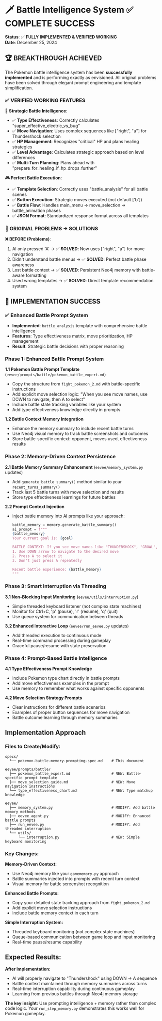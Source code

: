# 🗡️ Battle Intelligence System ✅ COMPLETE SUCCESS

**Status**: ✅ **FULLY IMPLEMENTED & VERIFIED WORKING**  
**Date**: December 25, 2024

## 🏆 **BREAKTHROUGH ACHIEVED**

The Pokemon battle intelligence system has been **successfully implemented** and is performing exactly as envisioned. All original problems have been solved through elegant prompt engineering and template simplification.

### ✅ **VERIFIED WORKING FEATURES**

**🧠 Strategic Battle Intelligence**:
- ✅ **Type Effectiveness**: Correctly calculates "super_effective_electric_vs_bug"
- ✅ **Move Navigation**: Uses complex sequences like ["right", "a"] for Thundershock selection
- ✅ **HP Management**: Recognizes "critical" HP and plans healing strategies
- ✅ **Level Advantage**: Calculates strategic approach based on level differences
- ✅ **Multi-Turn Planning**: Plans ahead with "prepare_for_healing_if_hp_drops_further"

**🎮 Perfect Battle Execution**:
- ✅ **Template Selection**: Correctly uses "battle_analysis" for all battle scenes
- ✅ **Button Execution**: Strategic moves executed (not default ['b'])
- ✅ **Battle Flow**: Handles main_menu → move_selection → battle_animation phases
- ✅ **JSON Format**: Standardized response format across all templates

### 🎯 **ORIGINAL PROBLEMS → SOLUTIONS**

**❌ BEFORE (Problems)**:
1. AI only pressed 'A' → ✅ **SOLVED**: Now uses ["right", "a"] for move navigation
2. Didn't understand battle menus → ✅ **SOLVED**: Perfect battle phase awareness  
3. Lost battle context → ✅ **SOLVED**: Persistent Neo4j memory with battle-aware formatting
4. Used wrong templates → ✅ **SOLVED**: Direct template recommendation system

## 🚀 **IMPLEMENTATION SUCCESS**

### ✅ **Enhanced Battle Prompt System** 
- **Implemented**: `battle_analysis` template with comprehensive battle intelligence
- **Features**: Type effectiveness matrix, move prioritization, HP management
- **Result**: Strategic battle decisions with proper reasoning

### Phase 1: Enhanced Battle Prompt System

**1.1 Pokemon Battle Prompt Template** (`eevee/prompts/battle/pokemon_battle_expert.md`)
- Copy the structure from `fight_pokemon_2.md` with battle-specific instructions
- Add explicit move selection logic: "When you see move names, use DOWN to navigate, then A to select"
- Include battle state tracking variables like your system
- Add type effectiveness knowledge directly in prompts

**1.2 Battle Context Memory Integration**
- Enhance the memory summary to include recent battle turns
- Use Neo4j visual memory to track battle screenshots and outcomes
- Store battle-specific context: opponent, moves used, effectiveness results

### Phase 2: Memory-Driven Context Persistence

**2.1 Battle Memory Summary Enhancement** (`eevee/memory_system.py` updates)
- Add `generate_battle_summary()` method similar to your `recent_turns_summary()`
- Track last 5 battle turns with move selection and results
- Store type effectiveness learnings for future battles

**2.2 Prompt Context Injection**
- Inject battle memory into AI prompts like your approach:
  ```python
  battle_memory = memory.generate_battle_summary()
  ai_prompt = f"""
  {battle_memory}
  Your current goal is: {goal}
  
  BATTLE CONTEXT: If you see move names like "THUNDERSHOCK", "GROWL", etc:
  1. Use DOWN arrow to navigate to the desired move
  2. Press A to select it
  3. Don't just press A repeatedly
  
  Recent battle experience: {battle_memory}
  """
  ```

### Phase 3: Smart Interruption via Threading

**3.1 Non-Blocking Input Monitoring** (`eevee/utils/interruption.py`)
- Simple threaded keyboard listener (not complex state machines)
- Monitor for Ctrl+C, 'p' (pause), 'r' (resume), 'q' (quit)
- Use queue system for communication between threads

**3.2 Enhanced Interactive Loop** (`eevee/run_eevee.py` updates)
- Add threaded execution to continuous mode
- Real-time command processing during gameplay
- Graceful pause/resume with state preservation

### Phase 4: Prompt-Based Battle Intelligence

**4.1 Type Effectiveness Prompt Knowledge**
- Include Pokemon type chart directly in battle prompts
- Add move effectiveness examples in the prompt
- Use memory to remember what works against specific opponents

**4.2 Move Selection Strategy Prompts**
- Clear instructions for different battle scenarios
- Examples of proper button sequences for move navigation
- Battle outcome learning through memory summaries

## Implementation Approach

### Files to Create/Modify:

```
specs/
  └── pokemon-battle-memory-prompting-spec.md    # This document

eevee/prompts/battle/
  ├── pokemon_battle_expert.md                   # NEW: Battle-specific prompt template
  ├── move_selection_guide.md                    # NEW: Move navigation instructions
  └── type_effectiveness_chart.md                # NEW: Type matchup knowledge

eevee/
  ├── memory_system.py                           # MODIFY: Add battle memory methods
  ├── eevee_agent.py                             # MODIFY: Enhanced battle prompts
  ├── run_eevee.py                               # MODIFY: Add threaded interruption
  └── utils/
      └── interruption.py                        # NEW: Simple keyboard monitoring
```

### Key Changes:

**Memory-Driven Context:**
- Use Neo4j memory like your `gamememory.py` approach
- Battle summaries injected into prompts with recent turn context
- Visual memory for battle screenshot recognition

**Enhanced Battle Prompts:**
- Copy your detailed state tracking approach from `fight_pokemon_2.md`
- Add explicit move selection instructions
- Include battle memory context in each turn

**Simple Interruption System:**
- Threaded keyboard monitoring (not complex state machines)
- Queue-based communication between game loop and input monitoring
- Real-time pause/resume capability

## Expected Results:

**After Implementation:**
- AI will properly navigate to "Thundershock" using DOWN → A sequence
- Battle context maintained through memory summaries across turns
- Real-time interruption capability during continuous gameplay
- Learning from previous battles through Neo4j memory storage

**The key insight:** Use prompting intelligence + memory rather than complex code logic. Your `run_step_memory.py` demonstrates this works well for Pokemon gameplay.